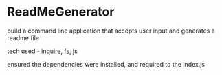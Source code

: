 # ReadMeGenerator

build a command line application that accepts user input and generates a readme file

tech used - inquire, fs, js

ensured the dependencies were installed, and required to the index.js
